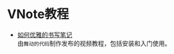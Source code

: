 # VNote教程
- [如何优雅的书写笔记](https://www.bilibili.com/video/av41605143?from=search&seid=2728790888603178491)  
由`舞动的代码`制作发布的视频教程，包括安装和入门使用。